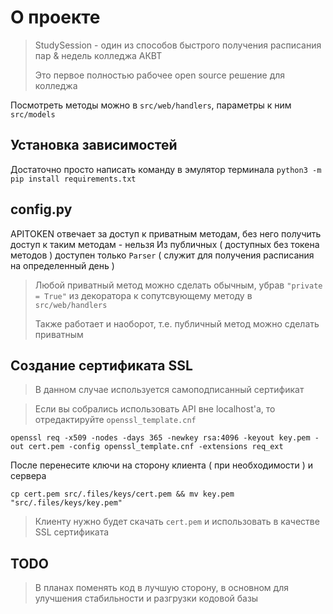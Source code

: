 # О проекте

> StudySession - один из способов быстрого получения расписания пар & недель колледжа АКВТ
> 
> Это первое полностью рабочее open source решение для колледжа

Посмотреть методы можно в `src/web/handlers`, параметры к ним `src/models`

## Установка зависимостей
Достаточно просто написать команду в эмулятор терминала `python3 -m pip install requirements.txt`

## config.py
APITOKEN отвечает за доступ к приватным методам, без него получить доступ к таким методам - нельзя
Из публичных ( доступных без токена методов ) доступен только `Parser` ( служит для получения расписания на определенный день )
> Любой приватный метод можно сделать обычным, убрав `"private = True"` из декоратора к сопутсвующему методу в `src/web/handlers`
> 
> Также работает и наоборот, т.е. публичный метод можно сделать приватным

## Создание сертификата SSL
> В данном случае используется самоподписанный сертификат

> Если вы собрались использовать API вне localhost'a, то отредактируйте `openssl_template.cnf`

`openssl req -x509 -nodes -days 365 -newkey rsa:4096 -keyout key.pem -out cert.pem -config openssl_template.cnf -extensions req_ext`

После перенесите ключи на сторону клиента ( при необходимости ) и сервера

`cp cert.pem src/.files/keys/cert.pem && mv key.pem "src/.files/keys/key.pem"`

> Клиенту нужно будет скачать `cert.pem` и использовать в качестве SSL сертификата


## TODO
> В планах поменять код в лучшую сторону, в основном для улучшения стабильности и разгрузки кодовой базы
